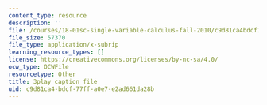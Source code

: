 ```yaml
---
content_type: resource
description: ''
file: /courses/18-01sc-single-variable-calculus-fall-2010/c9d81ca4bdcf77ffa0e7e2ad661da28b_YN7k_bXXggY.srt
file_size: 57370
file_type: application/x-subrip
learning_resource_types: []
license: https://creativecommons.org/licenses/by-nc-sa/4.0/
ocw_type: OCWFile
resourcetype: Other
title: 3play caption file
uid: c9d81ca4-bdcf-77ff-a0e7-e2ad661da28b
---
```

